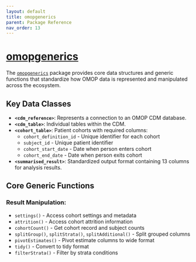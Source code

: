 ```yaml
---
layout: default
title: omopgenerics
parent: Package Reference
nav_order: 13
---
```


# [omopgenerics](https://darwin-eu.github.io/omopgenerics/)

The [`omopgenerics`](https://darwin-eu.github.io/omopgenerics/) package provides core data structures and generic functions that standardize how OMOP data is represented and manipulated across the ecosystem.

## Key Data Classes

- **`<cdm_reference>`**: Represents a connection to an OMOP CDM database.
- **`<cdm_table>`**: Individual tables within the CDM.
- **`<cohort_table>`**: Patient cohorts with required columns:
  - `cohort_definition_id` - Unique identifier for each cohort
  - `subject_id` - Unique patient identifier
  - `cohort_start_date` - Date when person enters cohort
  - `cohort_end_date` - Date when person exits cohort
- **`<summarised_result>`**: Standardized output format containing 13 columns for analysis results.

## Core Generic Functions

### Result Manipulation:

- `settings()` - Access cohort settings and metadata
- `attrition()` - Access cohort attrition information
- `cohortCount()` - Get cohort record and subject counts
- `splitGroup()`, `splitStrata()`, `splitAdditional()` - Split grouped columns
- `pivotEstimates()` - Pivot estimate columns to wide format
- `tidy()` - Convert to tidy format
- `filterStrata()` - Filter by strata conditions
